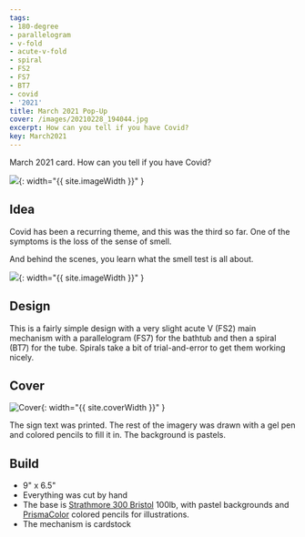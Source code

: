 ```yaml
---
tags:
- 180-degree
- parallelogram
- v-fold
- acute-v-fold
- spiral
- FS2
- FS7
- BT7
- covid
- '2021'
title: March 2021 Pop-Up
cover: /images/20210228_194044.jpg
excerpt: How can you tell if you have Covid?
key: March2021
---
```

March 2021 card. How can you tell if you have Covid?<!--more-->

![]({{site.baseurl}}/images/20210228_194744_1.gif){: width="{{ site.imageWidth }}" }

## Idea

Covid has been a recurring theme, and this was the third so far. One of the symptoms is the loss of the sense of smell.

And behind the scenes, you learn what the smell test is all about.

![]({{site.baseurl}}/images/20210228_194321.jpg){: width="{{ site.imageWidth }}" }

## Design

This is a fairly simple design with a very slight acute V (FS2) main mechanism with a parallelogram (FS7) for the bathtub and then a spiral (BT7) for the tube. Spirals take a bit of trial-and-error to get them working nicely.

## Cover

![Cover]({{site.baseurl}}{{page.cover}}){: width="{{ site.coverWidth }}" }

The sign text was printed. The rest of the imagery was drawn with a gel pen and colored pencils to fill it in. The background is pastels.

## Build

* 9" x 6.5"
* Everything was cut by hand
* The base is [Strathmore 300 Bristol](/supplies.html#strathmore-300-bristol) 100lb, with pastel backgrounds and [PrismaColor](/supplies.html#prismacolor-colored-pencils) colored pencils for illustrations.
* The mechanism is cardstock

